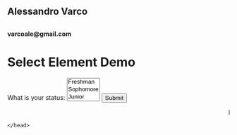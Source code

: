 <!DOCTYPE html>
<html>
    <title>Alessandro's Resume</title>
    <head>
        <h2>Alessandro Varco<h2>
        <h4>varcoale@gmail.com</h4>
        <body>
            <h1>Select Element Demo</h1>
            <form action="/action_page.php">
                <label for="status">What is your status:</label>
                <select id="status" name="status" size=3>
                    <option value="freshman">Freshman</option>
                    <option value="sophomore">Sophomore</option>
                    <option value="junior">Junior</option>
                    <option value="senior">Senior</option>
                </select>
                <input type="submit">
            </form>
            <marquee align="middle" behavior="scroll" scrolldelay="1" scrollamount="7">Hello, Welcome to My Homepage</marquee>
        </body>

            
    </head>
</html>
